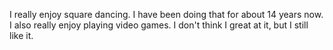 I really enjoy square dancing. I have been doing that for about 14 years now.
I also really enjoy playing video games. I don't think I great at it, but
I still like it.
